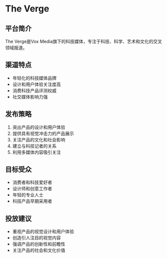 # The Verge

## 平台简介
The Verge是Vox Media旗下的科技媒体，专注于科技、科学、艺术和文化的交叉领域报道。

## 渠道特点
- 年轻化的科技媒体品牌
- 设计和用户体验关注度高
- 消费科技产品评测权威
- 社交媒体影响力强

## 发布策略
1. 突出产品的设计和用户体验
2. 提供具有视觉冲击力的产品展示
3. 关注产品的文化和社会影响
4. 建立与科技记者的关系
5. 利用多媒体内容吸引关注

## 目标受众
- 消费者和科技爱好者
- 设计师和创意工作者
- 年轻的专业人士
- 科技产品早期采用者

## 投放建议
- 重视产品的视觉设计和用户体验
- 创造引人注目的视觉内容
- 强调产品的创新性和前瞻性
- 关注产品的社会和文化价值
